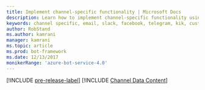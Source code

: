 ```yaml
---
title: Implement channel-specific functionality | Microsoft Docs
description: Learn how to implement channel-specific functionality using the the Bot Builder SDK for .NET.
keywords: channel specific, email, slack, facebook, telegram, kik, custom channel
author: RobStand
ms.author: kamrani
manager: kamrani
ms.topic: article
ms.prod: bot-framework
ms.date: 12/13/2017
monikerRange: 'azure-bot-service-4.0'
---
```

[!INCLUDE [pre-release-label](../includes/pre-release-label.md)]
[!INCLUDE [Channel Data Content](../includes/snippet-channeldata.md)]

